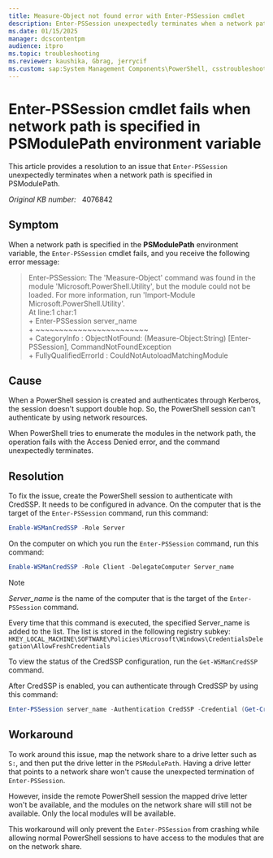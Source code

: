 ```yaml
---
title: Measure-Object not found error with Enter-PSSession cmdlet
description: Enter-PSSession unexpectedly terminates when a network path is specified in PSModulePath.
ms.date: 01/15/2025
manager: dcscontentpm
audience: itpro
ms.topic: troubleshooting
ms.reviewer: kaushika, Gbrag, jerrycif
ms.custom: sap:System Management Components\PowerShell, csstroubleshoot
---
```

# Enter-PSSession cmdlet fails when network path is specified in PSModulePath environment variable

This article provides a resolution to an issue that `Enter-PSSession` unexpectedly terminates when a network path is specified in PSModulePath.

_Original KB number:_ &nbsp; 4076842

## Symptom

When a network path is specified in the **PSModulePath** environment variable, the `Enter-PSSession` cmdlet fails, and you receive the following error message:

> Enter-PSSession: The 'Measure-Object' command was found in the module 'Microsoft.PowerShell.Utility', but the module
could not be loaded. For more information, run 'Import-Module Microsoft.PowerShell.Utility'.  
At line:1 char:1  
\+ Enter-PSSession server_name  
\+ ~~~~~~~~~~~~~~~~~~~~~~~~  
\+ CategoryInfo : ObjectNotFound: (Measure-Object:String) [Enter-PSSession], CommandNotFoundException  
\+ FullyQualifiedErrorId : CouldNotAutoloadMatchingModule

## Cause

When a PowerShell session is created and authenticates through Kerberos, the session doesn't support double hop. So, the PowerShell session can't authenticate by using network resources.  

When PowerShell tries to enumerate the modules in the network path, the operation fails with the Access Denied error, and the command unexpectedly terminates.

## Resolution

To fix the issue, create the PowerShell session to authenticate with CredSSP. It needs to be configured in advance. On the computer that is the target of the `Enter-PSSession` command, run this command:

```powershell
Enable-WSManCredSSP -Role Server
```

On the computer on which you run the `Enter-PSSession` command, run this command:

```powershell
Enable-WSManCredSSP -Role Client -DelegateComputer Server_name  
```

> [!NOTE]
> *Server_name* is the name of the computer that is the target of the `Enter-PSSession` command.

Every time that this command is executed, the specified Server_name is added to the list. The list is stored in the following registry subkey:  
`HKEY_LOCAL_MACHINE\SOFTWARE\Policies\Microsoft\Windows\CredentialsDelegation\AllowFreshCredentials`

To view the status of the CredSSP configuration, run the `Get-WSManCredSSP` command.

After CredSSP is enabled, you can authenticate through CredSSP by using this command:

```powershell
Enter-PSSession server_name -Authentication CredSSP -Credential (Get-Credential user_name)
```

## Workaround

To work around this issue, map the network share to a drive letter such as `S:`, and then put the drive letter in the `PSModulePath`. Having a drive letter that points to a network share won't cause the unexpected termination of `Enter-PSSession`.  

However, inside the remote PowerShell session the mapped drive letter won't be available, and the modules on the network share will still not be available. Only the local modules will be available.  

This workaround will only prevent the `Enter-PSSession` from crashing while allowing normal PowerShell sessions to have access to the modules that are on the network share.
